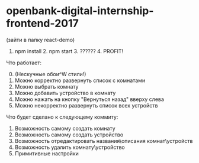 # openbank-digital-internship-frontend-2017

(зайти в папку react-demo)
1. npm install 2. npm start 3. ?????? 4. PROFIT!

Что работает:

0. (Нескучные обои^W стили!)
1. Можно корректно развернуть список с комнатами
2. Можно выбрать комнату
3. Можно добавить устройство в комнату
4. Можно нажать на кнопку "Вернуться назад" вверху слева
5. Можно некорректно развернуть список всех устройств

Что будет сделано к следующему коммиту:

1. Возможность самому создать комнату
2. Возможность самому создать устройство
3. Возможность отредактировать названия\описания комнат\устройств
4. Возможность удалить комнату\устройство
5. Примитивные настройки
